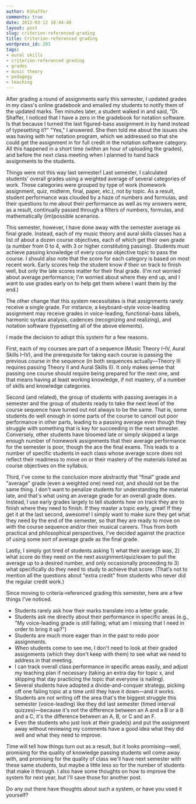 ```yaml
---
author: KShaffer
comments: true
date: 2012-03-12 18:44:48
layout: post
slug: criterion-referenced-grading
title: Criterion-referenced grading
wordpress_id: 201
tags:
- aural skills
- criterion-referenced grading
- grades
- music theory
- pedagogy
- teaching
---
```


After grading a round of assignments early this semester, I updated grades in my class's online gradebook and emailed my students to notify them of the updated marks. Ten minutes later, a student walked in and said, "Dr. Shaffer, I noticed that I have a zero in the gradebook for notation software. Is that because I turned the last figured-bass assignment in by hand instead of typesetting it?" "Yes," I answered. She then told me about the issues she was having with her notation program, which we addressed so that she could get the assignment in for full credit in the notation software category. All this happened in a short time (within an hour of uploading the grades), and before the next class meeting when I planned to hand back assignments to the students.

Things were not this way last semester! Last semester, I calculated students' overall grades using a weighted average of several categories of work. Those categories were grouped by type of work (homework assignment, quiz, midterm, final, paper, etc.), not by topic. As a result, student performance was clouded by a haze of numbers and formulas, and their questions to me about their performance as well as my answers were, as a result, continually passed through a filters of numbers, formulas, and mathematically (im)possible scenarios. 

This semester, however, I have done away with the semester average as final grade. Instead, each of my music theory and aural skills classes has a list of about a dozen course objectives, each of which get their own grade (a number from 0 to 4, with 3 or higher constituting passing). Students must achieve passing knowledge of every course objective topic to pass the course. I should also note that the score for each category is based on most recent work. Early scores help the student know if their on track to finish well, but only the late scores matter for their final grade. (I'm not worried about average performance; I'm worried about where they end up, and I want to use grades early on to help get them where I want them by the end.)

The other change that this system necessitates is that assignments rarely receive a single grade. For instance, a keyboard-style voice-leading assignment may receive grades in voice-leading, functional-bass labels, harmonic syntax analysis, cadences (recognizing and realizing), and notation software (typesetting all of the above elements).

I made the decision to adopt this system for a few reasons. 

First, each of my courses are part of a sequence (Music Theory I–IV, Aural Skills I–IV), and the prerequisite for taking each course is passing the previous course in the sequence (in both sequences actually—Theory III requires passing Theory II and Aural Skills II). It only makes sense that passing one course should require being prepared for the next one, and that means having at least working knowledge, if not mastery, of a number of skills and knowledge categories. 

Second (and related), the group of students with passing averages in a semester and the group of students ready to take the next level of the course sequence have turned out not always to be the same. That is, some students do well enough in some parts of the course to cancel out poor performance in other parts, leading to a passing average even though they struggle with something that is key for succeeding in the next semester. Conversely, other students have bloomed late or simply skipped a large enough number of homework assignments that their average performance for the semester is poor, though the ace the final exams. This leads to a number of specific students in each class whose average score does not reflect their readiness to move on or their mastery of the materials listed as course objectives on the syllabus.

Third, I've come to the conclusion more abstractly that "final" grade and "average" grade (even a weighted one) need not, and should not be the same thing. I don't want to penalize students for understanding the material late, and that's what using an average grade for an overall grade does. Instead, I use early grades largely to tell students how on track they are to finish where they need to finish. If they master a topic early, great! If they get it at the last second, awesome! I simply want to make sure they get what they need by the end of the semester, so that they are ready to move on with the course sequence and/or their musical careers. Thus from both practical and philosophical perspectives, I've decided against the practice of using some sort of average grade as the final grade.

Lastly, I simply got tired of students asking 1) what their average was, 2) what score do they need on the next assignment/quiz/exam to pull the average up to a desired number, and only occasionally proceeding to 3) what specifically do they need to study to achieve that score. (That's not to mention all the questions about "extra credit" from students who never did the regular credit work.)

Since moving to criteria-referenced grading this semester, here are a few things I've noticed.





  * Students rarely ask how their marks translate into a letter grade.  
  * Students ask me directly about their performance in specific areas (e.g., "My voice-leading grade is still failing; what am I missing that I need in order to bring it up?")  
  * Students are much more eager than in the past to redo poor assignments.  
  * When students come to see me, I don't need to look at their graded assignments (which they don't keep with them) to see what we need to address in that meeting.  
  * I can track overall class performance in specific areas easily, and adjust my teaching plan if necessary (taking an extra day for topic x, and skipping that day practicing the topic that everyone is nailing).  
  * Several students have adopted a divide-and-conquer strategy, picking off one failing topic at a time until they have it down—and it works.  
  * Students are not writing off the area that's the biggest struggle this semester (voice-leading) like they did last semester (timed interval quizzes)—because it's not the difference between an A and a B or a B and a C, it's the difference between an A, B, or C and an F.  
  * Even the students who just look at their grade(s) and put the assignment away without reviewing my comments have a good idea what they did well and what they need to improve.



Time will tell how things turn out as a result, but it looks promising—well, promising for the quality of knowledge passing students will come away with, and promising for the quality of class we'll have next semester with these same students, but maybe a little less so for the number of students that make it through. I also have some thoughts on how to improve the system for next year, but I'll save those for another post.

Do any out there have thoughts about such a system, or have you used it yourself?
